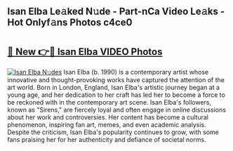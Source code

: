 ## Isan Elba Le𝚊ked N𝚞de - Part-nCa Video Le𝚊ks - Hot Onlyf𝚊ns Photos c4ce0

# <h2><a href="http://ac3782.deff.icu/?id=Isan+Elba">🔗 New 👉🔴 Isan Elba VIDEO Photos</a></h2>

[![Isan Elba N𝚞des](https://i.imgur.com/rIISA9y.gif)](http://ac3782.deff.icu/?id=Isan+Elba)
Isan Elba (b. 1990) is a contemporary artist whose innovative and thought-provoking works have captured the attention of the art world. Born in London, England, Isan Elba's artistic journey began at a young age, and her dedication to her craft has led her to become a force to be reckoned with in the contemporary art scene. Isan Elba's followers, known as "Sirens," are fiercely loyal and often engage in online discussions about her work and controversies. Her content has become a cultural phenomenon, inspiring fan art, memes, and even academic analysis. Despite the criticism, Isan Elba's popularity continues to grow, with some fans praising her for her authenticity and defiance of societal norms.
